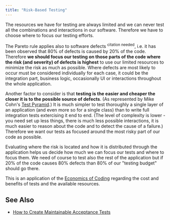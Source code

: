 ```yaml
---
title: "Risk-Based Testing"
---
```

The resources we have for testing are always limited and we can never test all the combinations and interactions in our software. Therefore we have to choose where to focus our testing efforts.

The Pareto rule applies also to software defects <sup>citation needed</sup>, i.e. it has been observed that 80% of defects is caused by 20% of the code. Therefore **we should focus our testing on those parts of the code where the risk (and severity) of defects is highest** to use our limited resources to minimize the risk as much as possible. Where defects are most likely to occur must be considered individually for each case, it could be the integration part, business logic, occasionally UI or interactions throughout the whole application.

Another factor to consider is that **testing is the easier and cheaper the closer it is to the possible source of defects**. (As represented by Mike Cohn's [Test Pyramid](https://martinfowler.com/bliki/TestPyramid.html).) It is much simpler to test thoroughly a single layer of an application (and even more so for a single class) than to write full integration tests extercising it end to end. (The level of complexity is lower - you need set up less things, there is much less possible interactions, it is much easier to reason about the code and to detect the cause of a failure.) Therefore we want our tests as focused around the most risky part of our code as possible.

Evaluating where the risk is located and how it is distributed through the application helps us decide how much we can focus our tests and where to focus them. We need of course to test also the rest of the application but if 20% of the code causes 80% defects than 80% of our "testing budget" should go there.

This is an application of the [Economics of Coding](/wiki/development/economics-of-coding/) regarding the cost and benefits of tests and the available resources.

## See Also

  - [How to Create Maintainable Acceptance Tests](/2012/01/18/how-to-create-maintainable-acceptance-tests/)
